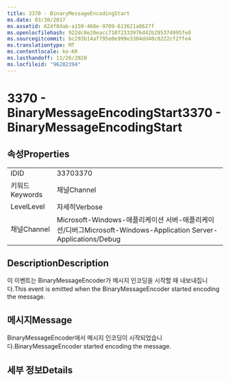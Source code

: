 ```yaml
---
title: 3370 - BinaryMessageEncodingStart
ms.date: 03/30/2017
ms.assetid: 624f8dab-a150-468e-9709-613621a8627f
ms.openlocfilehash: 922dc0e20eacc71072333976d42b295374995fe8
ms.sourcegitcommit: bc293b14af795e0e999e3304dd40c0222cf2ffe4
ms.translationtype: MT
ms.contentlocale: ko-KR
ms.lasthandoff: 11/26/2020
ms.locfileid: "96282394"
---
```

# <a name="3370---binarymessageencodingstart"></a><span data-ttu-id="910e9-102">3370 - BinaryMessageEncodingStart</span><span class="sxs-lookup"><span data-stu-id="910e9-102">3370 - BinaryMessageEncodingStart</span></span>

## <a name="properties"></a><span data-ttu-id="910e9-103">속성</span><span class="sxs-lookup"><span data-stu-id="910e9-103">Properties</span></span>  
  
|||  
|-|-|  
|<span data-ttu-id="910e9-104">ID</span><span class="sxs-lookup"><span data-stu-id="910e9-104">ID</span></span>|<span data-ttu-id="910e9-105">3370</span><span class="sxs-lookup"><span data-stu-id="910e9-105">3370</span></span>|  
|<span data-ttu-id="910e9-106">키워드</span><span class="sxs-lookup"><span data-stu-id="910e9-106">Keywords</span></span>|<span data-ttu-id="910e9-107">채널</span><span class="sxs-lookup"><span data-stu-id="910e9-107">Channel</span></span>|  
|<span data-ttu-id="910e9-108">Level</span><span class="sxs-lookup"><span data-stu-id="910e9-108">Level</span></span>|<span data-ttu-id="910e9-109">자세히</span><span class="sxs-lookup"><span data-stu-id="910e9-109">Verbose</span></span>|  
|<span data-ttu-id="910e9-110">채널</span><span class="sxs-lookup"><span data-stu-id="910e9-110">Channel</span></span>|<span data-ttu-id="910e9-111">Microsoft-Windows-애플리케이션 서버-애플리케이션/디버그</span><span class="sxs-lookup"><span data-stu-id="910e9-111">Microsoft-Windows-Application Server-Applications/Debug</span></span>|  
  
## <a name="description"></a><span data-ttu-id="910e9-112">Description</span><span class="sxs-lookup"><span data-stu-id="910e9-112">Description</span></span>  

 <span data-ttu-id="910e9-113">이 이벤트는 BinaryMessageEncoder가 메시지 인코딩을 시작할 때 내보내집니다.</span><span class="sxs-lookup"><span data-stu-id="910e9-113">This event is emitted when the BinaryMessageEncoder started encoding the message.</span></span>  
  
## <a name="message"></a><span data-ttu-id="910e9-114">메시지</span><span class="sxs-lookup"><span data-stu-id="910e9-114">Message</span></span>  

 <span data-ttu-id="910e9-115">BinaryMessageEncoder에서 메시지 인코딩이 시작되었습니다.</span><span class="sxs-lookup"><span data-stu-id="910e9-115">BinaryMessageEncoder started encoding the message.</span></span>  
  
## <a name="details"></a><span data-ttu-id="910e9-116">세부 정보</span><span class="sxs-lookup"><span data-stu-id="910e9-116">Details</span></span>
